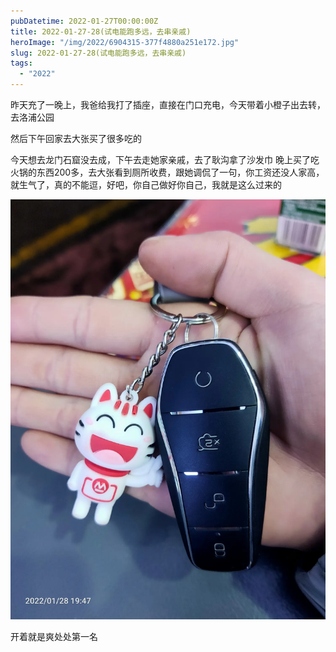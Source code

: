 ```yaml
---
pubDatetime: 2022-01-27T00:00:00Z
title: 2022-01-27-28(试电能跑多远，去串亲戚)
heroImage: "/img/2022/6904315-377f4880a251e172.jpg"
slug: 2022-01-27-28(试电能跑多远，去串亲戚)
tags:
  - "2022"
---
```


昨天充了一晚上，我爸给我打了插座，直接在门口充电，今天带着小橙子出去转，去洛浦公园

然后下午回家去大张买了很多吃的

今天想去龙门石窟没去成，下午去走她家亲戚，去了耿沟拿了沙发巾
晚上买了吃火锅的东西200多，去大张看到厕所收费，跟她调侃了一句，你工资还没人家高，就生气了，真的不能逗，好吧，你自己做好你自己，我就是这么过来的

![](../../../../public/img/2022/6904315-377f4880a251e172.jpg)

开着就是爽处处第一名
